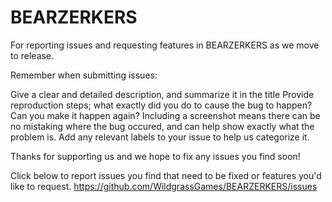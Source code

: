 # BEARZERKERS
For reporting issues and requesting features in BEARZERKERS as we move to release.

Remember when submitting issues:

Give a clear and detailed description, and summarize it in the title
Provide reproduction steps; what exactly did you do to cause the bug to happen? Can you make it happen again?
Including a screenshot means there can be no mistaking where the bug occured, and can help show exactly what the problem is.
Add any relevant labels to your issue to help us categorize it.

Thanks for supporting us and we hope to fix any issues you find soon!

Click below to report issues you find that need to be fixed or features you'd like to request. https://github.com/WildgrassGames/BEARZERKERS/issues

